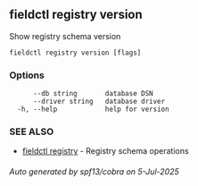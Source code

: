 ## fieldctl registry version

Show registry schema version

```
fieldctl registry version [flags]
```

### Options

```
      --db string       database DSN
      --driver string   database driver
  -h, --help            help for version
```

### SEE ALSO

* [fieldctl registry](fieldctl_registry.md)	 - Registry schema operations

###### Auto generated by spf13/cobra on 5-Jul-2025
